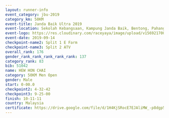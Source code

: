 ```yaml
---
layout: runner-info 
event_category: jbu-2019 
category_km: 50KM 
event-title: Janda Baik Ultra 2019 
event-location: Sekolah Kebangsaan, Kampung Janda Baik, Bentong, Pahang, Malaysia 
event-logo: https://res.cloudinary.com/raceyaya/image/upload/v1569217009/logo/janda-baik_vch1pc.jpg 
event-date: 2019-09-14 
checkpoint-name2: Split 1 E Farm 
checkpoint-name3: Split 2 ATV 
overall_rank: 176
gender_rank_rank_rank_rank_rank: 137
category_rank: 83
bib: 51042
name: HEW HON CHAI
category: 50KM Men Open
gender: Male
start: 0-00.0
checkpoint2: 4-32-42
checkpoint3: 9-25-00
finish: 10-11-11
country: Malaysia
certificate: https://drive.google.com/file/d/1H4KjSRocE7EJAliMW_-p8dgp5uhGQtQh/view?usp=sharing
---
```

